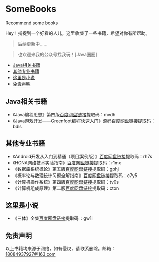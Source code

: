 # SomeBooks
Recommend some books

Hey！捕捉到一个好看的人儿，这里收集了一些书籍，希望对你有所帮助。
>后续更新中……

>也欢迎来我的公众号找我玩！[Java圈圈]


* [Java相关书籍](#java相关书籍)
* [其他专业书籍](#其他专业书籍)
* [这里是小说](#这里是小说)
* [免责声明](#免责声明)


## Java相关书籍
- 《Java编程思想》第四版[百度网盘链接](https://pan.baidu.com/s/13je_qC7gZ5A79mvEVlKz7Q )提取码：mvdh 
- 《Java游戏开发——Greenfoot编程快速入门》源码[百度网盘链接](https://pan.baidu.com/s/1Y4wNi336RS64QyZjshbyRw)提取码：bdls
## 其他专业书籍
- 《Android开发从入门到精通（项目案例版）》[百度网盘链接](https://pan.baidu.com/s/1eUYexktNfgpyHTJlQr591Q)提取码：rh7s
- 《HCNA网络技术实验指南》[百度网盘链接](https://pan.baidu.com/s/11G2qaY_5V0mDFizTV4IQAg)提取码：r1mx
- 《数据库系统概论》第五版[百度网盘链接](https://pan.baidu.com/s/1V4MkcFpiO3qSDJZXaC7B8g)提取码：gphj
- 《概率论与数理统计习题全解指南》[百度网盘链接](https://pan.baidu.com/s/18NOPHA-1yz1He_J9C9lCnQ)提取码：c7y5
- 《计算机操作系统》第四版[百度网盘链接](https://pan.baidu.com/s/1Ozt5T2oadEZJ9jq-_roWew)提取码：tv0s
- 《计算机组成原理》第二版[百度网盘链接](https://pan.baidu.com/s/1XxU_UJjhSpmHYKED6758xA)提取码：cton
## 这里是小说
- 《三体》全集[百度网盘链接](https://pan.baidu.com/s/1iVhZVZG-y9XSzK9PIEsxqg)提取码：gw1i 
## 免责声明
以上书籍均来源于网络，如有侵权，请联系删除。邮箱：18084937927@163.com
